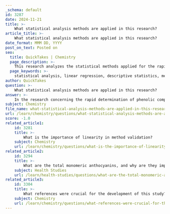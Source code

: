 ```yaml
---
_schema: default
id: 3287
date: 2024-11-21
title: >-
    What statistical analysis methods are applied in this research?
article_title: >-
    What statistical analysis methods are applied in this research?
date_format: MMM DD, YYYY
post_on_text: Posted on
seo:
  title: QuickTakes | Chemistry
  page_description: >-
    This research analyzes the statistical methods applied for the rapid determination of phenolic compounds, crucial for the Brazilian wine industry, highlighting techniques such as linear regression, multivariate analysis, and artificial neural networks.
  page_keywords: >-
    statistical analysis, linear regression, descriptive statistics, method validation, multivariate analysis, artificial neural networks, response surface methodology, phenolic compounds, Brazilian wine industry
author: QuickTakes
question: >-
    What statistical analysis methods are applied in this research?
answer: >-
    In the research concerning the rapid determination of phenolic compounds and their implications for the Brazilian wine industry, several statistical analysis methods were employed to interpret the data effectively. The primary statistical techniques utilized include:\n\n1. **Linear Regression**: This method was used to establish relationships between variables, particularly in determining the best wavelength for measuring total phenolic compounds in extracts. The study indicated that a wavelength of 725 nm was optimal for this purpose.\n\n2. **Descriptive Statistics**: Basic statistical measures were likely employed to summarize the data, although specific details on this were not provided in the gathered information.\n\n3. **Method Validation Statistics**: The validation of the RP-HPLC-DAD method included evaluations of limits of detection (LOD) and quantification (LOQ), calibration curves, recovery rates, and both intra-day and inter-day precision. These statistical analyses ensure the reliability and accuracy of the method used for quantifying phenolic compounds.\n\n4. **Multivariate Statistical Techniques**: These techniques were applied to differentiate between grape cultivars based on their phenolic content and antioxidant properties. This approach allows for a more comprehensive analysis of the data by considering multiple variables simultaneously.\n\n5. **Artificial Neural Networks (ANN)**: Specifically, a multilayer perceptron (MLP) ANN was utilized to correlate phenolic compounds with antioxidant activity in vitro. This advanced statistical method helps in modeling complex relationships within the data.\n\n6. **Response Surface Methodology**: A Box-Behnken design was employed to optimize extraction parameters for antioxidant polyphenols, which involves statistical modeling to find the best conditions for maximizing total phenolic content and antioxidant activity.\n\nThese statistical methods collectively enhance the robustness of the research findings, allowing for a thorough analysis of phenolic compounds and their health benefits, as well as their implications for the Brazilian wine industry.
subject: Chemistry
file_name: what-statistical-analysis-methods-are-applied-in-this-research.md
url: /learn/chemistry/questions/what-statistical-analysis-methods-are-applied-in-this-research
score: -1.0
related_article1:
    id: 3281
    title: >-
        What is the importance of linearity in method validation?
    subject: Chemistry
    url: /learn/chemistry/questions/what-is-the-importance-of-linearity-in-method-validation
related_article2:
    id: 3294
    title: >-
        What are the total monomeric anthocyanins, and why are they important?
    subject: Health Studies
    url: /learn/health-studies/questions/what-are-the-total-monomeric-anthocyanins-and-why-are-they-important
related_article3:
    id: 3304
    title: >-
        What references were crucial for the development of this study?
    subject: Chemistry
    url: /learn/chemistry/questions/what-references-were-crucial-for-the-development-of-this-study
---
```


&nbsp;